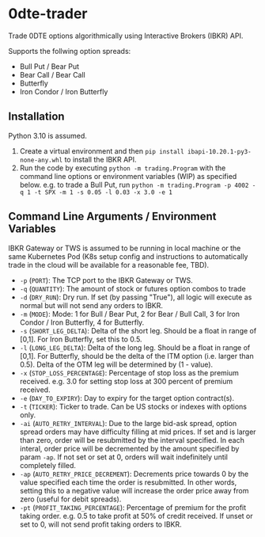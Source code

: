 # 0dte-trader
Trade 0DTE options algorithmically using Interactive Brokers (IBKR) API.

Supports the follwing option spreads:

- Bull Put / Bear Put
- Bear Call / Bear Call
- Butterfly
- Iron Condor / Iron Butterfly

## Installation
Python 3.10 is assumed. 
1. Create a virtual environment and then `pip install ibapi-10.20.1-py3-none-any.whl` to install the IBKR API.
2. Run the code by executing `python -m trading.Program` with the command line options or environment variables (WIP) as specified below. e.g. to trade a Bull Put, run `python -m trading.Program -p 4002 -q 1 -t SPX -m 1 -s 0.05 -l 0.03 -x 3.0 -e 1`

## Command Line Arguments / Environment Variables

IBKR Gateway or TWS is assumed to be running in local machine or the same Kubernetes Pod (K8s setup config and instructions to automatically trade in the cloud will be available for a reasonable fee, TBD).

- `-p` (`PORT`): The TCP port to the IBKR Gateway or TWS.
- `-q` (`QUANTITY`): The amount of stock or futures option combos to trade
- `-d` (`DRY_RUN`): Dry run. If set (by passing "True"), all logic will execute as normal but will not send any orders to IBKR.
- `-m` (`MODE`): Mode: 1 for Bull / Bear Put, 2 for Bear / Bull Call, 3 for Iron Condor / Iron Butterfly, 4 for Butterfly. 
- `-s` (`SHORT_LEG_DELTA`): Delta of the short leg. Should be a float in range of [0,1]. For Iron Butterfly, set this to 0.5.
- `-l` (`LONG_LEG_DELTA`): Delta of the long leg. Should be a float in range of [0,1]. For Butterfly, should be the delta of the ITM option (i.e. larger than 0.5). Delta of the OTM leg will be determined by (1 - value).
- `-x` (`STOP_LOSS_PERCENTAGE`): Percentage of stop loss as the premium received. e.g. 3.0 for setting stop loss at 300 percent of premium received.
- `-e` (`DAY_TO_EXPIRY`): Day to expiry for the target option contract(s).
- `-t` (`TICKER`): Ticker to trade. Can be US stocks or indexes with options only.
- `-ai` (`AUTO_RETRY_INTERVAL`): Due to the large bid-ask spread, option spread orders may have difficulty filling at mid prices. If set and is larger than zero, order will be resubmitted by the interval specified. In each interal, order price will be decremented by the amount specified by param `-ap`. If not set or set at 0, orders will wait indefinitely until completely filled.
- `-ap` (`AUTO_RETRY_PRICE_DECREMENT`): Decrements price towards 0 by the value specified each time the order is resubmitted. In other words, setting this to a negative value will increase the order price away from zero (useful for debit spreads).
- `-pt` (`PROFIT_TAKING_PERCENTAGE`): Percentage of premium for the profit taking order. e.g. 0.5 to take profit at 50% of credit received. If unset or set to 0, will not send profit taking orders to IBKR.

